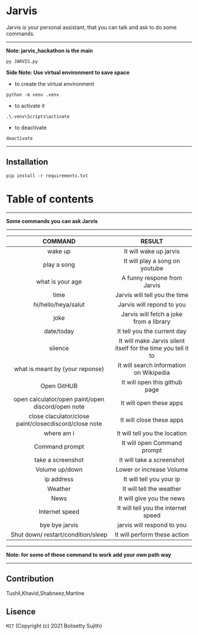 # Jarvis
Jarvis is your personal assistant, that you can talk and ask to do some commands.
***
**Note: jarvis_hackathon is the main**

```
py JARVIS.py
```

**Side Note: Use virtual environment to save space**

- to create the virtual environment

```
python -m venv .venv
```

- to activate it
```
.\.venv\Scripts\activate
```
- to deactivate
```
deactivate
```

***
## Installation
```
pip install -r requirements.txt
```
# Table of contents
***
**Some commands you can ask Jarvis**
***

| COMMAND | RESULT |
| :---:   | :---: | 
| wake up | It will wake up jarvis |
| play a song | It will play a song on youtube|
| what is your age | A funny respone from Jarvis |
| time | Jarvis will tell you the time |
| hi/hello/heya/salut | Jarvis will repond to you |
| joke | Jarvis will fetch a joke from a library |
| date/today | It tell you the current day |
| silence | It will make Jarvis silent itself for the time you tell it to |
| what is meant by {your reponse} | It will search information on Wikipedia |
| Open GitHUB | It will open this github page |
| open calculator/open paint/open discord/open note | It will open these apps |
| close claculator/close paint/closecdiscord/close note | It will close these apps |
| where am i | It will tell you the location |
| Command prompt | It will open Command prompt |
| take a screenshot | It will take a screenshot |
| Volume up/down | Lower or increase Volume |
| ip address | It will tell you your ip |
| Weather | It will tell the weather |
| News | It will give you the news |
| Internet speed | It will tell you the internet speed |
| bye bye jarvis | jarvis will respond to you |
| Shut down/ restart/condition/sleep | It will perform these action |

***
**Note: for some of these command to work add your own path way**
***


## Contribution
Tushil,Khavid,Shabneez,Martine

## Lisence
```MIT```
(Copyright (c) 2021 Bolisetty Sujith)


